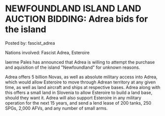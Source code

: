 # NEWFOUNDLAND ISLAND LAND AUCTION BIDDING: Adrea bids for the island

Posted by: fascist_adrea

Nations involved: Fascist Adrea, Esteroire

Iaerme Pales has announced that Adrea is willing to attempt the purchase and aquisition of the island "Newfoundland" for unknown reasons.

Adrea offers 5 billion Novas, as well as absolute military access into Adrea, which would allow Esteroire to move through Adrean territory at any given time, as well as land aircraft and ships at respective bases. Adrea along with this offers a small land in Slovenia to allow Esteroire to build a land base, should they want it. Adrea will also support Esteroire in any military operation for the next 15 years, and send a lend lease of 200 tanks, 250 SPGs, 2,000 AFVs, and any number of small arms.